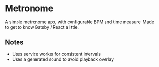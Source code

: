 # Metronome
A simple metronome app, with configurable BPM and time measure.
Made to get to know Gatsby / React a little.

## Notes
- Uses service worker for consistent intervals
- Uses a generated sound to avoid playback overlay
